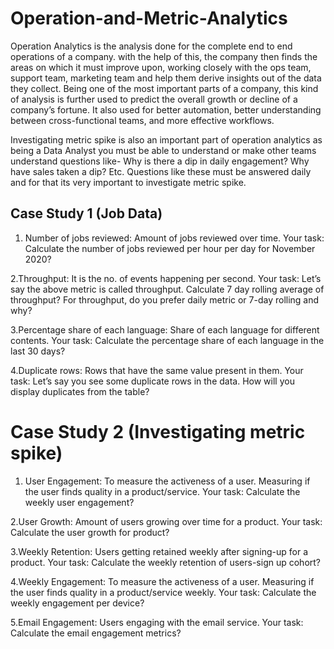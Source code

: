 # Operation-and-Metric-Analytics
Operation Analytics is the analysis done for the complete end to end operations of a company. with the help of this, the company
then finds the areas on which it must improve upon, working closely with the ops team, support team, marketing team and help
them derive insights out of the data they collect. Being one of the most important parts of a company, this kind of analysis is
further used to predict the overall growth or decline of a company’s fortune. It also used for better automation, better
understanding between cross-functional teams, and more effective workflows.

Investigating metric spike is also an important part of operation analytics as being a Data Analyst you must be able to understand or make other teams understand questions like- Why
is there a dip in daily engagement? Why have sales taken a dip? Etc. Questions like these must be answered daily and for that its
very important to investigate metric spike.

## Case Study 1 (Job Data)

1. Number of jobs reviewed: Amount of jobs reviewed over time.
   Your task: Calculate the number of jobs reviewed per hour per day for November 2020?
   
2.Throughput: It is the no. of events happening per second.
   Your task: Let’s say the above metric is called throughput. Calculate 7 day rolling average of throughput? For throughput, do you prefer daily metric or 7-day rolling and why?
   
3.Percentage share of each language: Share of each language for different contents.
   Your task: Calculate the percentage share of each language in the last 30 days?
   
4.Duplicate rows: Rows that have the same value present in them.
   Your task: Let’s say you see some duplicate rows in the data. How will you display duplicates from the table?

# Case Study 2 (Investigating metric spike)
   
1. User Engagement: To measure the activeness of a user. Measuring if the user finds quality in a product/service.
                    Your task: Calculate the weekly user engagement?

2.User Growth: Amount of users growing over time for a product.
               Your task: Calculate the user growth for product?

3.Weekly Retention: Users getting retained weekly after signing-up for a product.
                    Your task: Calculate the weekly retention of users-sign up cohort?

4.Weekly Engagement: To measure the activeness of a user. Measuring if the user finds quality in a product/service weekly.
                      Your task: Calculate the weekly engagement per device?

5.Email Engagement: Users engaging with the email service.
                    Your task: Calculate the email engagement metrics?   

